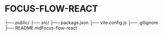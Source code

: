 # FOCUS-FLOW-REACT
├── public/
├── src/
├── package.json
├── vite.config.js
├── .gitignore
├── README.mdFocus-flow-react